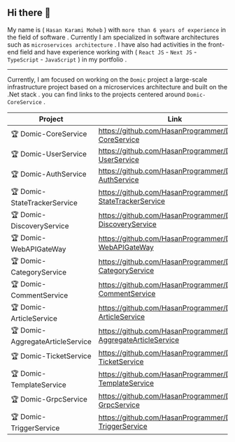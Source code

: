 ## Hi there 👋

My name is ( `Hasan Karami Moheb` ) with `more than 6 years of experience` in the field of software . Currently I am specialized in software architectures such as `microservices architecture` .
I have also had activities in the front-end field and have experience working with ( `React JS` - `Next JS` - `TypeScript` - `JavaScript` ) in my portfolio .

---

Currently, I am focused on working on the `Domic` project a large-scale infrastructure project based on a microservices architecture and built on the .Net stack . you can find links to the projects centered around `Domic-CoreService` .

| Project | Link | Status |
|------------|------|------|
| 🏆 Domic-CoreService | https://github.com/HasanProgrammer/Domic-CoreService | Complete |
| 🏆 Domic-UserService | https://github.com/HasanProgrammer/Domic-UserService | Complete |
| 🏆 Domic-AuthService | https://github.com/HasanProgrammer/Domic-AuthService | Complete |
| 🏆 Domic-StateTrackerService | https://github.com/HasanProgrammer/Domic-StateTrackerService | Complete |
| 🏆 Domic-DiscoveryService | https://github.com/HasanProgrammer/Domic-DiscoveryService | Complete |
| 🏆 Domic-WebAPIGateWay | https://github.com/HasanProgrammer/Domic-WebAPIGateWay | `Correction` |
| 🏆 Domic-CategoryService | https://github.com/HasanProgrammer/Domic-CategoryService | Complete |
| 🏆 Domic-CommentService | https://github.com/HasanProgrammer/Domic-CommentService | Complete |
| 🏆 Domic-ArticleService | https://github.com/HasanProgrammer/Domic-ArticleService | Complete |
| 🏆 Domic-AggregateArticleService | https://github.com/HasanProgrammer/Domic-AggregateArticleService | Complete |
| 🏆 Domic-TicketService | https://github.com/HasanProgrammer/Domic-TicketService | `Correction` |
| 🏆 Domic-TemplateService | https://github.com/HasanProgrammer/Domic-TemplateService | Complete |
| 🏆 Domic-GrpcService | https://github.com/HasanProgrammer/Domic-GrpcService | `Correction`
| 🏆 Domic-TriggerService | https://github.com/HasanProgrammer/Domic-TriggerService | `Correction`
